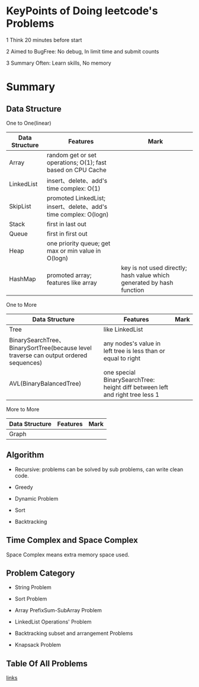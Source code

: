 # KeyPoints of Doing leetcode's Problems

1 Think 20 minutes before start

2 Aimed to BugFree: No debug, In limit time and submit counts

3 Summary Often: Learn skills, No memory


# Summary

## Data Structure

One to One(linear)

Data Structure | Features |  Mark
---- | ---- | ---
Array | random get or set operations; O(1); fast based on CPU Cache | 
LinkedList | insert、delete、add's time complex: O(1) | 
SkipList | promoted LinkedList; insert、delete、add's time complex: O(logn) | 
Stack | first in last out | 
Queue | first in first out | 
Heap | one priority queue; get max or min value in O(logn) | 
HashMap | promoted array; features like array | key is not used directly; hash value which generated by hash function

One to More

Data Structure | Features |  Mark
---- | ---- | ---
Tree | like LinkedList | 
BinarySearchTree、BinarySortTree(because level traverse can output ordered sequences)| any nodes's value in left tree is less than or equal to right | 
AVL(BinaryBalancedTree) | one special BinarySearchTree: height diff between left and right tree less 1 | 


More to More

Data Structure | Features |  Mark
---- | ---- | ---
Graph | |


## Algorithm

+ Recursive: problems can be solved by sub problems, can write clean code.

+ Greedy

+ Dynamic Problem

+ Sort

+ Backtracking

## Time Complex and Space Complex

Space Complex means extra memory space used.

## Problem Category

+ String Problem

+ Sort Problem 

+ Array PrefixSum-SubArray Problem

+ LinkedList Operations' Problem

+ Backtracking subset and arrangement Problems

+ Knapsack Problem

## Table Of All Problems 

[links](./allQuestions.md)